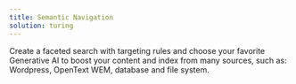 ```yaml
---
title: Semantic Navigation
solution: turing
---
```

Create a faceted search with targeting rules and choose your favorite Generative AI to boost your content and index from many sources, such as: Wordpress, OpenText WEM, database and file system.